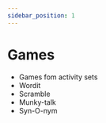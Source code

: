 ```yaml
---
sidebar_position: 1
---
```


# Games

- Games fom activity sets
- Wordit
- Scramble
- Munky-talk
- Syn-O-nym

